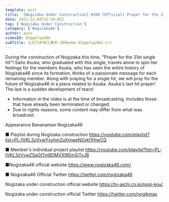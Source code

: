 ```yaml
---
template: post
title: '[Nogizaka Under Construction] #389 [Official] Prayer for the 31st single hit part 1'
date: 2022-12-04T15:39:05Z
tag: ['Nogizaka Under Construction']
category: ['Nogizaka46']
author: auto 
videoID: O3qqnfyp4DU
subTitle: 公式乃木坂工事中-389webm-O3qqnfyp4DU.srt
---
```

During the construction of Nogizaka this time, "Prayer for the 31st single hit"!
Saito Asuka, who graduated with this single, travels alone to spin her feelings for the members
Asuka, who has seen the entire history of Nogizaka46 since its formation, thinks of a passionate message for each remaining member.
Along with praying for a single hit, we will pray for the future of Nogizaka46 in a place related to Asuka.
Asuka's last hit prayer! The last is a sudden development of tears!

* Information in the video is at the time of broadcasting. Includes those that have already been terminated or changed.
* Due to rights reasons, some content may differ from what was broadcast.

Appearance
Bananaman Nogizaka46

■ Playlist during Nogizaka construction
https://youtube.com/playlist?list=PL-tVKL3zVywYxyhm2uXmweN2ykt1HjwCQ

■ Member's individual project playlist
https://youtube.com/playlist?list=PL-tVKL3zVywZSaGtTmBDMVXl9EmSiTxJB

■Nogizaka46 official website
https://www.nogizaka46.com/

■ Nogizaka46 Official Twitter
https://twitter.com/nogizaka46

Nogizaka under construction official website
https://tv-aichi.co.jp/nogi-kou/

Nogizaka under construction official Twitter
https://twitter.com/nogikmax
